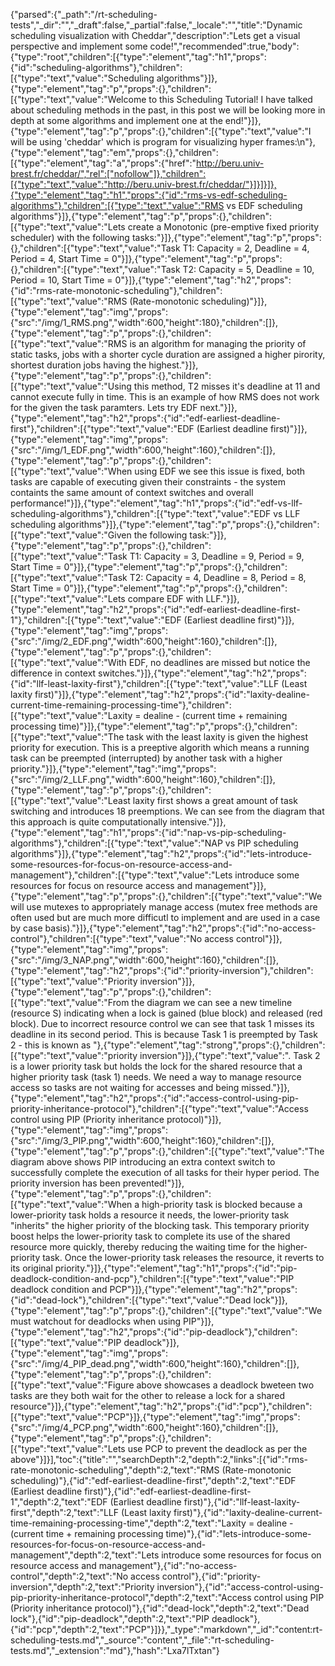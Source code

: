 {"parsed":{"_path":"/rt-scheduling-tests","_dir":"","_draft":false,"_partial":false,"_locale":"","title":"Dynamic scheduling visualization with Cheddar","description":"Lets get a visual perspective and implement some code!","recommended":true,"body":{"type":"root","children":[{"type":"element","tag":"h1","props":{"id":"scheduling-algorithms"},"children":[{"type":"text","value":"Scheduling algorithms"}]},{"type":"element","tag":"p","props":{},"children":[{"type":"text","value":"Welcome to this Scheduling Tutorial! I have talked about scheduling methods in the past, in this post we will be looking more in depth at some algorithms and implement one at the end!"}]},{"type":"element","tag":"p","props":{},"children":[{"type":"text","value":"I will be using 'cheddar' which is program for visualizing hyper frames:\n"},{"type":"element","tag":"em","props":{},"children":[{"type":"element","tag":"a","props":{"href":"http://beru.univ-brest.fr/cheddar/","rel":["nofollow"]},"children":[{"type":"text","value":"http://beru.univ-brest.fr/cheddar/"}]}]}]},{"type":"element","tag":"h1","props":{"id":"rms-vs-edf-scheduling-algorithms"},"children":[{"type":"text","value":"RMS vs EDF scheduling algorithms"}]},{"type":"element","tag":"p","props":{},"children":[{"type":"text","value":"Lets create a Monotonic (pre-emptive fixed priority scheduler) with the following tasks:"}]},{"type":"element","tag":"p","props":{},"children":[{"type":"text","value":"Task T1: Capacity = 2, Deadline = 4, Period = 4, Start Time = 0"}]},{"type":"element","tag":"p","props":{},"children":[{"type":"text","value":"Task T2: Capacity = 5, Deadline = 10, Period = 10, Start Time = 0"}]},{"type":"element","tag":"h2","props":{"id":"rms-rate-monotonic-scheduling"},"children":[{"type":"text","value":"RMS (Rate-monotonic scheduling)"}]},{"type":"element","tag":"img","props":{"src":"/img/1_RMS.png","width":600,"height":180},"children":[]},{"type":"element","tag":"p","props":{},"children":[{"type":"text","value":"RMS is an algorithm for managing the priority of static tasks, jobs with a shorter cycle duration are assigned a higher pirority, shortest duration jobs having the highest."}]},{"type":"element","tag":"p","props":{},"children":[{"type":"text","value":"Using this method, T2 misses it's deadline at 11 and cannot execute fully in time. This is an example of how RMS does not work for the given the task paramters. Lets try EDF next."}]},{"type":"element","tag":"h2","props":{"id":"edf-earliest-deadline-first"},"children":[{"type":"text","value":"EDF (Earliest deadline first)"}]},{"type":"element","tag":"img","props":{"src":"/img/1_EDF.png","width":600,"height":160},"children":[]},{"type":"element","tag":"p","props":{},"children":[{"type":"text","value":"When using EDF we see this issue is fixed, both tasks are capable of executing given their constraints - the system containts the same amount of context switches and overall performance!"}]},{"type":"element","tag":"h1","props":{"id":"edf-vs-llf-scheduling-algorithms"},"children":[{"type":"text","value":"EDF vs LLF scheduling algorithms"}]},{"type":"element","tag":"p","props":{},"children":[{"type":"text","value":"Given the following task:"}]},{"type":"element","tag":"p","props":{},"children":[{"type":"text","value":"Task T1: Capacity = 3, Deadline = 9, Period = 9, Start Time = 0"}]},{"type":"element","tag":"p","props":{},"children":[{"type":"text","value":"Task T2: Capacity = 4, Deadline = 8, Period = 8, Start Time = 0"}]},{"type":"element","tag":"p","props":{},"children":[{"type":"text","value":"Lets compare EDF with LLF."}]},{"type":"element","tag":"h2","props":{"id":"edf-earliest-deadline-first-1"},"children":[{"type":"text","value":"EDF (Earliest deadline first)"}]},{"type":"element","tag":"img","props":{"src":"/img/2_EDF.png","width":600,"height":160},"children":[]},{"type":"element","tag":"p","props":{},"children":[{"type":"text","value":"With EDF, no deadlines are missed but notice the difference in context switches."}]},{"type":"element","tag":"h2","props":{"id":"llf-least-laxity-first"},"children":[{"type":"text","value":"LLF (Least laxity first)"}]},{"type":"element","tag":"h2","props":{"id":"laxity-dealine-current-time-remaining-processing-time"},"children":[{"type":"text","value":"Laxity = dealine - (current time + remaining processing time)"}]},{"type":"element","tag":"p","props":{},"children":[{"type":"text","value":"The task with the least laxity is given the highest priority for execution. This is a preeptive algorith which means a running task can be preempted (interrupted) by another task with a higher priority."}]},{"type":"element","tag":"img","props":{"src":"/img/2_LLF.png","width":600,"height":160},"children":[]},{"type":"element","tag":"p","props":{},"children":[{"type":"text","value":"Least laxity first shows a great amount of task switching and introduces 18 preemptions. We can see from the diagram that this approach is quite computationally intensive."}]},{"type":"element","tag":"h1","props":{"id":"nap-vs-pip-scheduling-algorithms"},"children":[{"type":"text","value":"NAP vs PIP scheduling algorithms"}]},{"type":"element","tag":"h2","props":{"id":"lets-introduce-some-resources-for-focus-on-resource-access-and-management"},"children":[{"type":"text","value":"Lets introduce some resources for focus on resource access and management"}]},{"type":"element","tag":"p","props":{},"children":[{"type":"text","value":"We will use mutexes to appropriately manage access (mutex free methods are often used but are much more difficutl to implement and are used in a case by case basis)."}]},{"type":"element","tag":"h2","props":{"id":"no-access-control"},"children":[{"type":"text","value":"No access control"}]},{"type":"element","tag":"img","props":{"src":"/img/3_NAP.png","width":600,"height":160},"children":[]},{"type":"element","tag":"h2","props":{"id":"priority-inversion"},"children":[{"type":"text","value":"Priority inversion"}]},{"type":"element","tag":"p","props":{},"children":[{"type":"text","value":"From the diagram we can see a new timeline (resource S) indicating when a lock is gained (blue block) and released (red block). Due to incorrect resource control we can see that task 1 misses its deadline in its second period. This is because Task 1 is preempted by Task 2 - this is known as "},{"type":"element","tag":"strong","props":{},"children":[{"type":"text","value":"priority inversion"}]},{"type":"text","value":". Task 2 is a lower priority task but holds the lock for the shared resource that a higher priority task (task 1) needs. We need a way to manage resource access so tasks are not waiting for accesses and being missed."}]},{"type":"element","tag":"h2","props":{"id":"access-control-using-pip-priority-inheritance-protocol"},"children":[{"type":"text","value":"Access control using PIP (Priority inheritance protocol)"}]},{"type":"element","tag":"img","props":{"src":"/img/3_PIP.png","width":600,"height":160},"children":[]},{"type":"element","tag":"p","props":{},"children":[{"type":"text","value":"The diagram above shows PIP introducing an extra context switch to successfully complete the execution of all tasks for their hyper period. The priority inversion has been prevented!"}]},{"type":"element","tag":"p","props":{},"children":[{"type":"text","value":"When a high-priority task is blocked because a lower-priority task holds a resource it needs, the lower-priority task \"inherits\" the higher priority of the blocking task. This temporary priority boost helps the lower-priority task to complete its use of the shared resource more quickly, thereby reducing the waiting time for the higher-priority task. Once the lower-priority task releases the resource, it reverts to its original priority."}]},{"type":"element","tag":"h1","props":{"id":"pip-deadlock-condition-and-pcp"},"children":[{"type":"text","value":"PIP deadlock condition and PCP"}]},{"type":"element","tag":"h2","props":{"id":"dead-lock"},"children":[{"type":"text","value":"Dead lock"}]},{"type":"element","tag":"p","props":{},"children":[{"type":"text","value":"We must watchout for deadlocks when using PIP"}]},{"type":"element","tag":"h2","props":{"id":"pip-deadlock"},"children":[{"type":"text","value":"PIP deadlock"}]},{"type":"element","tag":"img","props":{"src":"/img/4_PIP_dead.png","width":600,"height":160},"children":[]},{"type":"element","tag":"p","props":{},"children":[{"type":"text","value":"Figure above showcases a deadlock bweteen two tasks are they both wait for the other to release a lock for a shared resource"}]},{"type":"element","tag":"h2","props":{"id":"pcp"},"children":[{"type":"text","value":"PCP"}]},{"type":"element","tag":"img","props":{"src":"/img/4_PCP.png","width":600,"height":160},"children":[]},{"type":"element","tag":"p","props":{},"children":[{"type":"text","value":"Lets use PCP to prevent the deadlock as per the above"}]}],"toc":{"title":"","searchDepth":2,"depth":2,"links":[{"id":"rms-rate-monotonic-scheduling","depth":2,"text":"RMS (Rate-monotonic scheduling)"},{"id":"edf-earliest-deadline-first","depth":2,"text":"EDF (Earliest deadline first)"},{"id":"edf-earliest-deadline-first-1","depth":2,"text":"EDF (Earliest deadline first)"},{"id":"llf-least-laxity-first","depth":2,"text":"LLF (Least laxity first)"},{"id":"laxity-dealine-current-time-remaining-processing-time","depth":2,"text":"Laxity = dealine - (current time + remaining processing time)"},{"id":"lets-introduce-some-resources-for-focus-on-resource-access-and-management","depth":2,"text":"Lets introduce some resources for focus on resource access and management"},{"id":"no-access-control","depth":2,"text":"No access control"},{"id":"priority-inversion","depth":2,"text":"Priority inversion"},{"id":"access-control-using-pip-priority-inheritance-protocol","depth":2,"text":"Access control using PIP (Priority inheritance protocol)"},{"id":"dead-lock","depth":2,"text":"Dead lock"},{"id":"pip-deadlock","depth":2,"text":"PIP deadlock"},{"id":"pcp","depth":2,"text":"PCP"}]}},"_type":"markdown","_id":"content:rt-scheduling-tests.md","_source":"content","_file":"rt-scheduling-tests.md","_extension":"md"},"hash":"Lxa7lTxtan"}